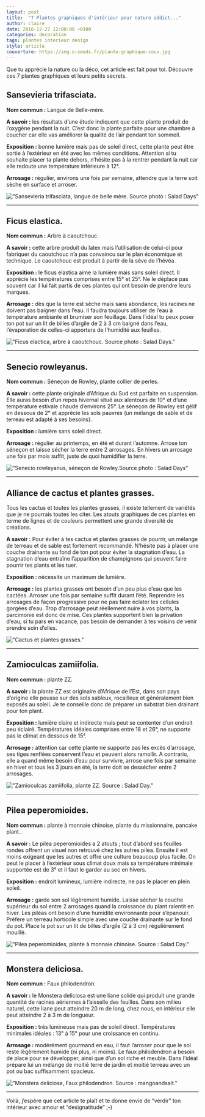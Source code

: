 ```yaml
---
layout: post
title:  "7 Plantes graphiques d'intérieur pour nature addict..."
author: claire
date: 2016-12-27 12:00:00 +0100
categories: decoration
tags: plantes interieur design
style: article
couverture: https://img.o-seeds.fr/plante-graphique-couv.jpg
---
```


Que tu apprécie la nature ou la déco, cet article est fait pour toi. Découvre ces 7 plantes graphiques et leurs petits secrets.

<!--more-->

## Sansevieria trifasciata.

**Nom commun :** Langue de Belle-mère.

**A savoir :** les résultats d’une étude indiquent que cette plante produit de l’oxygène pendant la nuit. C’est donc la plante parfaite pour une chambre à coucher car elle vas améliorer la qualité de l’air pendant ton sommeil.

**Exposition :** bonne lumière mais pas de soleil direct, cette plante peut être sortie à l’extérieur en été avec les mêmes conditions. Attention si tu souhaite placer ta plante dehors, n’hésite pas à la rentrer pendant la nuit car elle redoute une température inférieure à 12°.

**Arrosage :** régulier, environs une fois par semaine, attendre que la terre soit sèche en surface et arroser.

!["Sansevieria trifasciata, langue de belle mère. Source photo : Salad Days"](https://img.o-seeds.fr/plante-graphique-sansevieria-trifasciata.jpg)  

---

## Ficus elastica.

**Nom commun :** Arbre à caoutchouc.

**A savoir :** cette arbre produit du latex mais l’utilisation de celui-ci pour fabriquer du caoutchouc n’a pas convaincu sur le plan économique et technique. Le caoutchouc est produit à partir de la sève de l’hévéa. 

**Exposition :** le ficus elastica aime la lumière mais sans soleil direct. Il apprécie les températures comprises entre 15° et 25°. Ne le déplace pas souvent car il lui fait partis de ces plantes qui ont besoin de prendre leurs marques.

**Arrosage :** dès que la terre est sèche mais sans abondance, les racines ne doivent pas baigner dans l’eau. Il faudra toujours utiliser de l’eau à température ambiante et brumiser son feuillage. Dans l’idéal tu peux poser ton pot sur un lit de billes d’argile de 2 à 3 cm baigné dans l’eau, l’évaporation de celles-ci apportera de l’humidité aux feuilles.

!["Ficus elactica, arbre à caoutchouc. Source photo : Salad Days."](https://img.o-seeds.fr/plante-graphique-ficus-elastica.jpg)  

---

## Senecio rowleyanus.

**Nom commun :** Séneçon de Rowley, plante collier de perles.

**A savoir :** cette plante originale d’Afrique du Sud est parfaite en suspension. Elle auras besoin d’un repos hivernal situé aux alentours de 10° et d’une température estivale chaude d’environs 25°. Le séneçon de Rowley est gélif en dessous de 2° et apprécie les sols pauvres (un mélange de sable et de terreau est adapté à ses besoins).

**Exposition :** lumière sans soleil direct.

**Arrosage :** régulier au printemps, en été et durant l’automne. Arrose ton séneçon et laisse sécher la terre entre 2 arrosages. En hivers un arrosage une fois par mois suffit, juste de quoi humidifier la terre. 

!["Senecio rowleyanus, séneçon de Rowley.Source photo : Salad Days"](https://img.o-seeds.fr/plante-graphique-senecio-rowleyanus.jpg)  

---

## Alliance de cactus et plantes grasses.

Tous les cactus et toutes les plantes grasses, il existe tellement de variétés que je ne pourrais toutes les citer. Les atouts graphiques de ces plantes en terme de lignes et de couleurs permettent une grande diversité de créations.

**A savoir :** Pour éviter à tes cactus et plantes grasses de pourrir, un mélange de terreau et de sable est fortement recommandé. N’hésite pas à placer une couche drainante au fond de ton pot pour éviter la stagnation d’eau. La stagnation d’eau entraîne l’apparition de champignons qui peuvent faire pourrir tes plants et les tuer.

**Exposition :** nécessite un maximum de lumière.

**Arrosage :** les plantes grasses ont besoin d’un peu plus d’eau que les cactées. Arroser une fois par semaine suffit durant l’été. Reprendre les arrosages de façon progressive pour ne pas faire éclater les cellules gorgées d’eau. Trop d’arrosage peut réellement nuire à vos plants, la parcimonie est donc de mise. Ces plantes supportent bien la privation d’eau, si tu pars en vacance, pas besoin de demander à tes voisins de venir prendre soin d’elles.

!["Cactus et plantes grasses."](https://img.o-seeds.fr/plante-graphique-cactus.jpg)  

---

## Zamioculcas zamiifolia.

**Nom commun :** plante ZZ.

**A savoir :** la plante ZZ est originaire d’Afrique de l’Est, dans son pays d’origine elle pousse sur des sols sableux, rocailleux et généralement bien exposés au soleil. Je te conseille donc de préparer un substrat bien drainant pour ton plant. 

**Exposition :** lumière claire et indirecte mais peut se contenter d’un endroit peu éclairé. Températures idéales comprises entre 18 et 26°, ne supporte pas le climat en dessous de 15°.

**Arrosage :** attention car cette plante ne supporte pas les excès d’arrosage, ses tiges renflées conservent l’eau et peuvent alors ramollir. A contrario, elle a quand même besoin d’eau pour survivre, arrose une fois par semaine en hiver et tous les 3 jours en été, la terre doit se dessécher entre 2 arrosages.

!["Zamioculcas zamiifolia, plante ZZ. Source : Salad Day."](https://img.o-seeds.fr/plante-graphique-zzplant.jpg)

---

## Pilea peperomioides.

**Nom commun :** plante à monnaie chinoise, plante du missionnaire, pancake plant..

**A savoir :** Le pilea peperomioides a 2 atouts ; tout d’abord ses feuilles rondes offrent un visuel non retrouvé chez les autres pilea. Ensuite il est moins exigeant que les autres et offre une culture beaucoup plus facile. On peut le placer à l’extérieur sous climat doux mais sa température minimale supportée est de 3° et il faut le garder au sec en hivers.

**Exposition :** endroit lumineux, lumière indirecte, ne pas le placer en plein soleil.

**Arrosage :** garde son sol légèrement humide. Laisse sécher la couche supérieur du sol entre 2 arrosages quand la croissance du plant ralentit en hiver. Les piléas ont besoin d’une humidité environnante pour s’épanouir. Préfère un terreau horticole simple avec une couche drainante sur le fond du pot. Place le pot sur un lit de billes d’argile (2 à 3 cm) régulièrement mouillé.

!["Pilea peperomioides, plante à monnaie chinoise. Source : Salad Day."](https://img.o-seeds.fr/plante-graphique-pilea-peperomioides.jpg)

---

## Monstera deliciosa.

**Nom commun :** Faux philodendron.

**A savoir :** le Monstera deliciosa est une liane solide qui produit une grande quantité de racines aériennes à l’aisselle des feuilles. Dans son milieu naturel, cette liane peut atteindre 20 m de long, chez nous, en intérieur elle peut atteindre 2 à 3 m de longueur.

**Exposition :** très lumineuse mais pas de soleil direct. Températures minimales idéales : 13° à 15° pour une croissance en continu.

**Arrosage :** modérément gourmand en eau, il faut l’arroser pour que le sol reste légèrement humide (ni plus, ni moins). Le faux philodendron a besoin de place pour se développer, ainsi que d’un sol riche et meuble. Dans l’idéal prépare lui un mélange de moitié terre de jardin et moitié terreau avec un pot ou bac suffisamment spacieux. 

!["Monstera deliciosa, Faux philodendron. Source : mangoandsalt."](https://img.o-seeds.fr/plante-graphique-monstera-deliciosa.jpg)

---

Voilà, j’espère que cet article te plaît et te donne envie de “verdir” ton intérieur avec amour et “designatitude” ;-)






 

 






